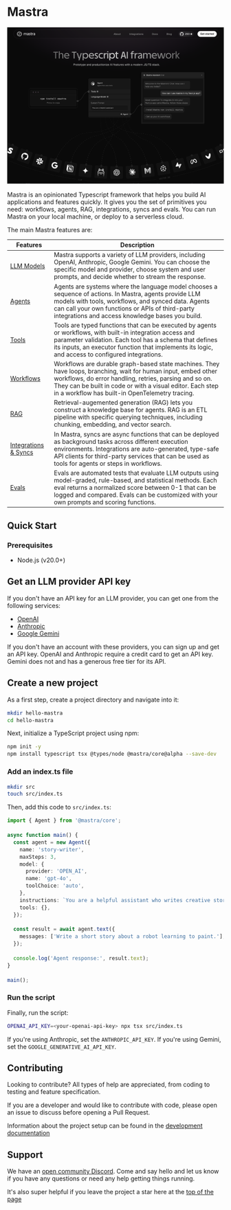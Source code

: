 # Mastra

[![Mastra framework homepage](mastra-homepage.png)](https://mastra.ai)

Mastra is an opinionated Typescript framework that helps you build AI applications and features quickly. It gives you the set of primitives you need: workflows, agents, RAG, integrations, syncs and evals. You can run Mastra on your local machine, or deploy to a serverless cloud.

The main Mastra features are:

| Features                                                                           | Description                                                                                                                                                                                                                                                                              |
| ---------------------------------------------------------------------------------- | ---------------------------------------------------------------------------------------------------------------------------------------------------------------------------------------------------------------------------------------------------------------------------------------- |
| [LLM Models](https://mastra.ai/docs/guide/llm-models/00-overview)                    | Mastra supports a variety of LLM providers, including OpenAI, Anthropic, Google Gemini. You can choose the specific model and provider, choose system and user prompts, and decide whether to stream the response.                                                                       |
| [Agents](https://mastra.ai/docs/guide/how-to/01-creating-agents)                   | Agents are systems where the language model chooses a sequence of actions. In Mastra, agents provide LLM models with tools, workflows, and synced data. Agents can call your own functions or APIs of third-party integrations and access knowledge bases you build.                     |
| [Tools](https://mastra.ai/docs/guide/how-to/02-adding-tools)                       | Tools are typed functions that can be executed by agents or workflows, with built-in integration access and parameter validation. Each tool has a schema that defines its inputs, an executor function that implements its logic, and access to configured integrations.                 |
| [Workflows](https://mastra.ai/docs/guide/how-to/03-building-workflows)             | Workflows are durable graph-based state machines. They have loops, branching, wait for human input, embed other workflows, do error handling, retries, parsing and so on. They can be built in code or with a visual editor. Each step in a workflow has built-in OpenTelemetry tracing. |
| [RAG](https://mastra.ai/docs/guide/how-to/04-knowledge-sources)                    | Retrieval-augemented generation (RAG) lets you construct a knowledge base for agents. RAG is an ETL pipeline with specific querying techniques, including chunking, embedding, and vector search.                                                                                        |
| [Integrations & Syncs](https://mastra.ai/docs/guide/how-to/06-adding-integrations) | In Mastra, syncs are async functions that can be deployed as background tasks across different execution environments. Integrations are auto-generated, type-safe API clients for third-party services that can be used as tools for agents or steps in workflows.                       |
| [Evals](https://mastra.ai/docs/guide/how-to/08-running-evals)                      | Evals are automated tests that evaluate LLM outputs using model-graded, rule-based, and statistical methods. Each eval returns a normalized score between 0-1 that can be logged and compared. Evals can be customized with your own prompts and scoring functions.                      |

## Quick Start

### Prerequisites

- Node.js (v20.0+)

## Get an LLM provider API key

If you don't have an API key for an LLM provider, you can get one from the following services:

- [OpenAI](https://platform.openai.com/)
- [Anthropic](https://console.anthropic.com/settings/keys)
- [Google Gemini](https://ai.google.dev/gemini-api/docs)

If you don't have an account with these providers, you can sign up and get an API key. OpenAI and Anthropic require a credit card to get an API key. Gemini does not and has a generous free tier for its API.

## Create a new project

As a first step, create a project directory and navigate into it:

```bash copy
mkdir hello-mastra
cd hello-mastra
```

Next, initialize a TypeScript project using npm:

```bash copy npm2yarn
npm init -y
npm install typescript tsx @types/node @mastra/core@alpha --save-dev
```

### Add an index.ts file

```bash
mkdir src
touch src/index.ts
```

Then, add this code to `src/index.ts`:

```typescript
import { Agent } from '@mastra/core';

async function main() {
  const agent = new Agent({
    name: 'story-writer',
    maxSteps: 3,
    model: {
      provider: 'OPEN_AI',
      name: 'gpt-4o',
      toolChoice: 'auto',
    },
    instructions: `You are a helpful assistant who writes creative stories.`,
    tools: {},
  });

  const result = await agent.text({
    messages: ['Write a short story about a robot learning to paint.'],
  });

  console.log('Agent response:', result.text);
}

main();
```

### Run the script

Finally, run the script:

```bash copy
OPENAI_API_KEY=<your-openai-api-key> npx tsx src/index.ts
```

If you're using Anthropic, set the `ANTHROPIC_API_KEY`. If you're using Gemini, set the `GOOGLE_GENERATIVE_AI_API_KEY`.

## Contributing

Looking to contribute? All types of help are appreciated, from coding to testing and feature specification.

If you are a developer and would like to contribute with code, please open an issue to discuss before opening a Pull Request.

Information about the project setup can be found in the [development documentation](./DEVELOPMENT.md)

## Support

We have an [open community Discord](https://discord.gg/kZpbcheG). Come and say hello and let us know if you have any questions or need any help getting things running.

It's also super helpful if you leave the project a star here at the [top of the page](https://github.com/mastra-ai/mastra)
